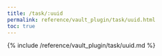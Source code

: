```yaml
---
title: /task/:uuid
permalink: reference/vault_plugin/task/uuid.html
toc: true
---
```


{% include /reference/vault_plugin/task/uuid.md %}
